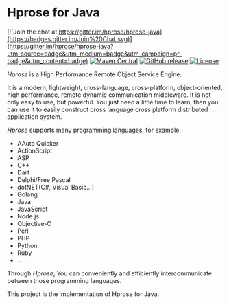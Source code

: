 # Hprose for Java

[![Join the chat at https://gitter.im/hprose/hprose-java](https://badges.gitter.im/Join%20Chat.svg)](https://gitter.im/hprose/hprose-java?utm_source=badge&utm_medium=badge&utm_campaign=pr-badge&utm_content=badge)
[![Maven Central](https://maven-badges.herokuapp.com/maven-central/org.hprose/hprose-java/badge.svg)](https://maven-badges.herokuapp.com/maven-central/org.hprose/hprose-java/)
[![GitHub release](https://img.shields.io/github/release/hprose/hprose-java.svg)](https://github.com/hprose/hprose-java/releases)
[![License](https://img.shields.io/github/license/hprose/hprose-java.svg)](http://opensource.org/licenses/MIT)

*Hprose* is a High Performance Remote Object Service Engine.

It is a modern, lightweight, cross-language, cross-platform, object-oriented, high performance, remote dynamic communication middleware. It is not only easy to use, but powerful. You just need a little time to learn, then you can use it to easily construct cross language cross platform distributed application system.

*Hprose* supports many programming languages, for example:

* AAuto Quicker
* ActionScript
* ASP
* C++
* Dart
* Delphi/Free Pascal
* dotNET(C#, Visual Basic...)
* Golang
* Java
* JavaScript
* Node.js
* Objective-C
* Perl
* PHP
* Python
* Ruby
* ...

Through *Hprose*, You can conveniently and efficiently intercommunicate between those programming languages.

This project is the implementation of Hprose for Java.
